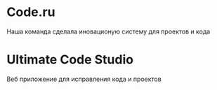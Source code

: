 # Code.ru
 Наша команда сделала иновационую систему для проектов и кода

# Ultimate Code Studio

Веб приложение для исправления кода и проектов
